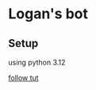 # Logan's bot

## Setup

using python 3.12

[follow tut](https://realpython.com/how-to-make-a-discord-bot-python/#interacting-with-discord-apis)
